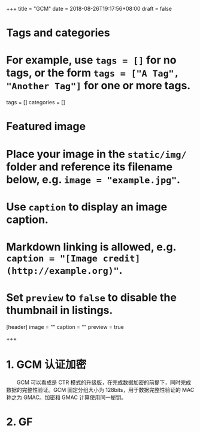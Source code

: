 +++
title = "GCM"
date = 2018-08-26T19:17:56+08:00
draft = false

# Tags and categories
# For example, use `tags = []` for no tags, or the form `tags = ["A Tag", "Another Tag"]` for one or more tags.
tags = []
categories = []

# Featured image
# Place your image in the `static/img/` folder and reference its filename below, e.g. `image = "example.jpg"`.
# Use `caption` to display an image caption.
#   Markdown linking is allowed, e.g. `caption = "[Image credit](http://example.org)"`.
# Set `preview` to `false` to disable the thumbnail in listings.
[header]
image = ""
caption = ""
preview = true

+++

<!--more-->

# 1. GCM 认证加密

　　GCM 可以看成是 CTR 模式的升级版，在完成数据加密的前提下，同时完成数据的完整性验证。GCM 固定分组大小为 128bits，用于数据完整性验证的 MAC 称之为 GMAC。加密和 GMAC 计算使用同一秘钥。

# 2. GF
